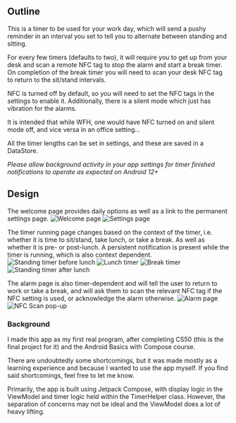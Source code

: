 ## Outline ##

This is a timer to be used for your work day, which will send a pushy reminder in an interval you set to tell you to alternate between standing and sitting.

For every few timers (defaults to two), it will require you to get up from your desk and scan a remote NFC tag to stop the alarm and start a break timer. On completion of the break timer you will need to scan your desk NFC tag to return to the sit/stand intervals.

NFC is turned off by default, so you will need to set the NFC tags in the settings to enable it.
Additionally, there is a silent mode which just has vibration for the alarms. 

It is intended that while WFH, one would have NFC turned on and silent mode off, and vice versa in an office setting...

All the timer lengths can be set in settings, and these are saved in a DataStore.

*Please allow background activity in your app settings for timer finished notifications to operate as expected on Android 12+*

## Design ##
The welcome page provides daily options as well as a link to the permanent settings page.
![Welcome page](docs/Welcome.jpg) ![Settings page](docs/Settings.jpg)

The timer running page changes based on the context of the timer, i.e. whether it is time to sit/stand, take lunch, or take a break. As well as whether it is pre- or post-lunch.
A persistent notification is present while the timer is running, which is also context dependent.
![Standing timer before lunch](docs/Standing-pre-lunch.jpg) ![Lunch timer](docs/Lunch.jpg) ![Break timer](docs/Break.jpg) ![Standing timer after lunch](docs/Standing-post-lunch.jpg)

The alarm page is also timer-dependent and will tell the user to return to work or take a break, and will ask them to scan the relevant NFC tag if the NFC setting is used, or acknowledge the alarm otherwise.
![Alarm page](docs/Alarm.jpg) ![NFC Scan pop-up](docs/Scan-NFC.jpg)

### Background ###

I made this app as my first real program, after completing CS50 (this is the final project for it) and the Android Basics with Compose course.

There are undoubtedly some shortcomings, but it was made mostly as a learning experience and because I wanted to use the app myself. If you find said shortcomings, feel free to let me know.

Primarily, the app is built using Jetpack Compose, with display logic in the ViewModel and timer logic held within the TimerHelper class. However, the separation of concerns may not be ideal and the ViewModel does a lot of heavy lifting.
